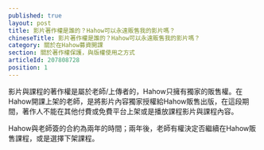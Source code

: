 ```yaml
---
published: true
layout: post
title: 影片著作權是誰的？Hahow可以永遠販售我的影片嗎？
chineseTitle: 影片著作權是誰的？Hahow可以永遠販售我的影片嗎？
category: 關於在Hahow募資開課
section: 關於著作權保護，與版權使用之方式
articleId: 207808728
position: 1
---
```


影片與課程的著作權是屬於老師/上傳者的，Hahow只擁有獨家的販售權。在Hahow開課上架的老師，是將影片內容獨家授權給Hahow販售出版，在這段期間，著作人不能在其他付費或免費平台上架或是播放課程影片與課程內容。
         
Hahow與老師簽的合約為兩年的時間；兩年後，老師有權決定否繼續在Hahow販售課程，或是選擇下架課程。
